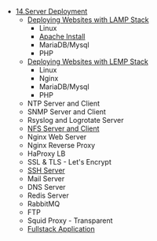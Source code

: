 - [14.Server Deployment]()
   - [Deploying Websites with LAMP Stack](https://github.com/saifulislam88/lamp-stack-setup/blob/main/README.md)
      - Linux
      - [Apache Install](https://github.com/nasirnjs/LinuxOpsHub/blob/main/apache-web-server-configure.md)
      - MariaDB/Mysql
      - PHP
   - [Deploying Websites with LEMP Stack](https://github.com/saifulislam88/lamp-stack-setup/blob/main/README.md)
      - Linux
      - Nginx
      - MariaDB/Mysql
      - PHP
   - NTP Server and Client
   - SNMP Server and Client
   - Rsyslog and Logrotate Server
   - [NFS Server and Client](https://github.com/saifulislam88/nfs-server?tab=readme-ov-file#manual-installation)
   - Nginx Web Server 
   - Nginx Reverse Proxy
   - HaProxy LB
   - SSL & TLS - Let's Encrypt
   - [ SSH Server](https://github.com/saifulislam88/SSH-Server/blob/main/openssh-server-deployment.md)
   - Mail Server
   - DNS Server
   - Redis Server
   - RabbitMQ
   - FTP
   - Squid Proxy - Transparent
   - [Fullstack Application](https://github.com/saifulislam88/fullstack-app-linux) 
  
